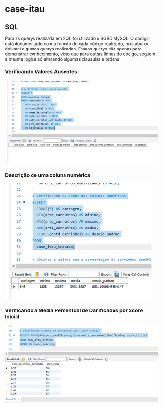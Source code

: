# case-itau

## SQL

Para as querys realizada em SQL foi utilizado o SGBD MySQL. O código está documentado com a função de cada código realizado, mas abaixo deixarei algumas querys realizadas.
Essaas querys são apenas para demonstrar conhecimento, visto que para outras linhas do código, seguem a mesma lógica só alterando algumas clausulas e ordens

### Verificando Valores Ausentes:
<img src="https://github.com/lucasarauj0h/case-itau/blob/main/img/verificando_valores_ausentes.png"/>


### Descrição de uma coluna numérica 
<img src="https://github.com/lucasarauj0h/case-itau/blob/main/img/describe.png"/>


### Verificando a Média Percentual de Danificados por Score Inicial
<img src="https://github.com/lucasarauj0h/case-itau/blob/main/img/media_por_score.png"/>




